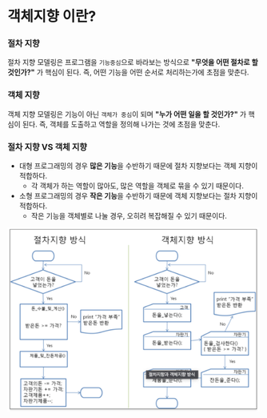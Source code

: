 # 객체지향 이란?

### 절차 지향

절차 지향 모델링은 프로그램을 `기능중심`으로 바라보는 방식으로 **"무엇을 어떤 절차로 할 것인가?"** 가 핵심이 된다. 즉, 어떤 기능을 어떤 순서로 처리하는가에 초점을 맞춘다.

### 객체 지향

객체 지향 모델링은 기능이 아닌 `객체가 중심`이 되며 **"누가 어떤 일을 할 것인가?"** 가 핵심이 된다. 즉, 객체를 도출하고 역할을 정의해 나가는 것에 초점을 맞춘다.

### 절차 지향 VS 객체 지향

- 대형 프로그래밍의 경우 **많은 기능**을 수반하기 때문에 절차 지향보다는 객체 지향이 적합하다.
	- 각 객체가 하는 역할이 많아도, 많은 역할을 객체로 묶을 수 있기 때문이다.
- 소형 프로그래밍의 경우 **작은 기능**을 수반하기 때문에 객체 지향보다는 절차 지향이 적합하다.
	- 작은 기능을 객체별로 나눌 경우, 오히려 복잡해질 수 있기 때문이다.

![절차지향과 객체지향](./images/PP_OO.png)
